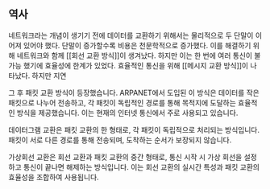 ## 역사
네트워크라는 개념이 생기기 전에 데이터를 교환하기 위해서는 물리적으로 두 단말이 이어져 있어야 했다. 단말이 증가할수록 비용은 천문학적으로 증가했다. 이를 해결하기 위해 네트워크와 함께 [[회선 교환 방식]]이 생겨났다. 하지만 이는 한 번에 여러 통신이 불가능 했기에 효율성에 한계가 있었다. 효율적인 통신을 위해 [[메시지 교환 방식]]이 나타났다. 하지만 지연

그 후 패킷 교환 방식이 등장했습니다. ARPANET에서 도입된 이 방식은 데이터를 작은 패킷으로 나누어 전송하고, 각 패킷이 독립적인 경로를 통해 목적지에 도달하는 효율적인 방식을 제공했습니다. 이는 현재의 인터넷 통신에서 주로 사용되고 있습니다.

데이터그램 교환은 패킷 교환의 한 형태로, 각 패킷이 독립적으로 처리되는 방식입니다. 패킷이 서로 다른 경로를 통해 전송되며, 도착하는 순서가 보장되지 않습니다.

가상회선 교환은 회선 교환과 패킷 교환의 중간 형태로, 통신 시작 시 가상 회선을 설정하고 통신이 끝나면 해제하는 방식입니다. 이는 회선 교환의 실시간 특성과 패킷 교환의 효율성을 조합하여 사용됩니다.

